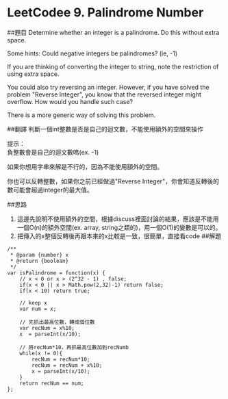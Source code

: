 # LeetCodee 9. Palindrome Number
##題目
Determine whether an integer is a palindrome. Do this without extra space.

Some hints:
Could negative integers be palindromes? (ie, -1)

If you are thinking of converting the integer to string, note the restriction of using extra space.

You could also try reversing an integer. However, if you have solved the problem "Reverse Integer", you know that the reversed integer might overflow. How would you handle such case?

There is a more generic way of solving this problem.

##翻譯
判斷一個int整數是否是自己的迴文數，不能使用額外的空間來操作

提示：  
負整數會是自己的迴文數嗎(ex. -1)
  
如果你想用字串來解是不行的，因為不能使用額外的空間。
  
你也可以反轉整數，如果你之前已經做過"Reverse Integer"，你會知道反轉後的數可能會超過integer的最大值。

##思路
1. 這邊先說明不使用額外的空間，根據discuss裡面討論的結果，應該是不能用一個O(n)的額外空間(ex. array, string之類的)，用一個O(1)的變數是可以的。
2. 把傳入的x整個反轉後再跟本來的x比較是一致，很簡單，直接看code
##解題
```
/**
 * @param {number} x
 * @return {boolean}
 */
var isPalindrome = function(x) {
    // x < 0 or x > (2^32 - 1) , false;
    if(x < 0 || x > Math.pow(2,32)-1) return false;
    if(x < 10) return true;
    
    // keep x
    var num = x;
    
    // 先抓出最高位數，轉成個位數
    var recNum = x%10;
    x  = parseInt(x/10);
    
    // 將recNum*10，再抓最高位數加到recNumb
    while(x != 0){
        recNum = recNum*10;
        recNum = recNum + x%10;
        x = parseInt(x/10);
    }
    return recNum == num;
};
```
